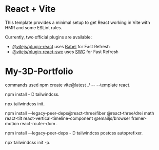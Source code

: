 # React + Vite

This template provides a minimal setup to get React working in Vite with HMR and some ESLint rules.

Currently, two official plugins are available:

- [@vitejs/plugin-react](https://github.com/vitejs/vite-plugin-react/blob/main/packages/plugin-react/README.md) uses [Babel](https://babeljs.io/) for Fast Refresh
- [@vitejs/plugin-react-swc](https://github.com/vitejs/vite-plugin-react-swc) uses [SWC](https://swc.rs/) for Fast Refresh
# My-3D-Portfolio
commands used
npm create vite@latest ./ -- --template react.

npm install - D tailwindcss.

npx tailwindcss init.

npm install --legacy-peer-deps@react-three/fiber @react-three/drei math react-tilt react-vertical-timeline-component @emailjs/browser framer-motion react-router-dom .


npm install --legacy-peer-deps - D tailwindcss postcss autoprefixer.


npx tailwindcss init -p.